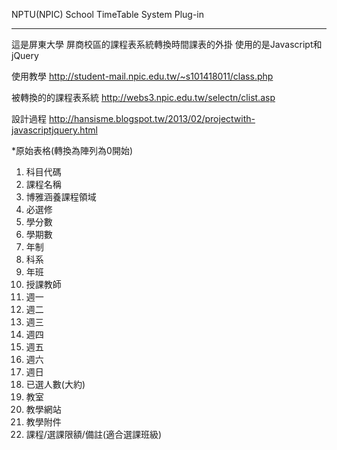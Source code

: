 NPTU(NPIC) School TimeTable System Plug-in
***
這是屏東大學 屏商校區的課程表系統轉換時間課表的外掛
使用的是Javascript和jQuery

 使用教學 http://student-mail.npic.edu.tw/~s101418011/class.php
 
 被轉換的的課程表系統 http://webs3.npic.edu.tw/selectn/clist.asp
 
 設計過程 http://hansisme.blogspot.tw/2013/02/projectwith-javascriptjquery.html
 
 *原始表格(轉換為陣列為0開始)
 <ol>
<li>科目代碼
<li>課程名稱
<li>博雅涵養課程領域
<li>必選修
<li>學分數
<li>學期數
<li>年制
<li>科系
<li>年班
<li>授課教師
<li>週一
<li>週二
<li>週三
<li>週四
<li>週五
<li>週六
<li>週日
<li>已選人數(大約)
<li>教室
<li>教學網站
<li>教學附件
<li>課程/選課限額/備註(適合選課班級)
</ol>
